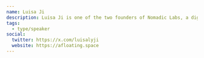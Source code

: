 ```yaml
---
name: Luisa Ji
description: Luisa Ji is one of the two founders of Nomadic Labs, a digital studio working with social impact organizations, developing strategy and digital tools that enable people to manifest their purposes and build communities. Luisa has a background in architecture (M.ARCH) and a keen eye on identifying opportunities for bridging the digital with the physical spaces. Her work is entangled with organizations and entrepreneurs who imagine futures that are abundant, collaborative, and convivial, including the Design Futures Initiative (San Francisco) and UKAI Project
tags:
  - type/speaker
social:
  twitter: https://x.com/luisalyji
  website: https://afloating.space
---
```

